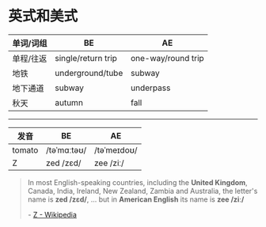 # 英式和美式

| 单词/词组 | BE                 | AE                 |
| --------- | ------------------ | ------------------ |
| 单程/往返 | single/return trip | one-way/round trip |
| 地铁      | underground/tube   | subway             |
| 地下通道  | subway             | underpass          |
| 秋天      | autumn             | fall               |

---

| 发音                  | BE          | AE          |
| --------------------- | ----------- | ----------- |
| tomato                | /təˈmɑːtəʊ/ | /təˈmeɪdoʊ/ |
| <span id="z">Z</span> | zed /zɛd/   | zee /ziː/   |

> In most English-speaking countries, including the **United Kingdom**, Canada, India, Ireland, New Zealand, Zambia and Australia, the letter's name is **zed /zɛd/**, ... but in **American English** its name is **zee /ziː/**
> 
> \- [Z - Wikipedia](https://en.wikipedia.org/wiki/Z)

<!-- TODO 专门搜一下应该已经有很好的总结 -->
